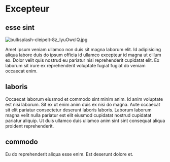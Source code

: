 # Excepteur

## esse sint

<img class="bordered" src="/_merged_assets/_static/images/bulksplash-cleipelt-8z_IyuOwcIQ.jpg" alt="bulksplash-cleipelt-8z_IyuOwcIQ.jpg" />

Amet ipsum veniam ullamco non duis sit magna laborum elit. Id adipisicing aliqua labore duis do ipsum officia id ullamco excepteur id magna ut cillum ex. Dolor velit quis nostrud eu pariatur nisi reprehenderit cupidatat elit. Ex laborum sit irure ex reprehenderit voluptate fugiat fugiat do veniam occaecat enim.

## laboris

Occaecat laborum eiusmod et commodo sint minim anim. Id anim voluptate est nisi laborum. Sit ex ut enim anim duis ex nisi do magna. Aute occaecat sit elit pariatur consectetur deserunt laboris laboris. Laborum laborum magna velit nulla pariatur est elit eiusmod cupidatat nostrud cupidatat pariatur aliquip. Ut duis ullamco duis ullamco anim sint sint consequat aliqua proident reprehenderit.

## commodo

Eu do reprehenderit aliqua esse enim. Est deserunt dolore et.